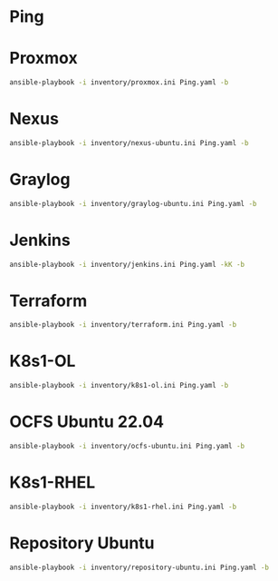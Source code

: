 # Ping

# Proxmox
```bash
ansible-playbook -i inventory/proxmox.ini Ping.yaml -b
```

# Nexus
```bash
ansible-playbook -i inventory/nexus-ubuntu.ini Ping.yaml -b
```

# Graylog
```bash
ansible-playbook -i inventory/graylog-ubuntu.ini Ping.yaml -b
```

# Jenkins
```bash
ansible-playbook -i inventory/jenkins.ini Ping.yaml -kK -b
```

# Terraform
```bash
ansible-playbook -i inventory/terraform.ini Ping.yaml -b
```

# K8s1-OL
```bash
ansible-playbook -i inventory/k8s1-ol.ini Ping.yaml -b
```

# OCFS Ubuntu 22.04
```bash
ansible-playbook -i inventory/ocfs-ubuntu.ini Ping.yaml -b
```

# K8s1-RHEL
```bash
ansible-playbook -i inventory/k8s1-rhel.ini Ping.yaml -b
```

# Repository Ubuntu
```bash
ansible-playbook -i inventory/repository-ubuntu.ini Ping.yaml -b
```

